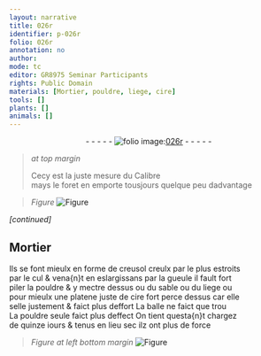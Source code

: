 ```yaml
---
layout: narrative
title: 026r
identifier: p-026r
folio: 026r
annotation: no
author:
mode: tc
editor: GR8975 Seminar Participants
rights: Public Domain
materials: [Mortier, pouldre, liege, cire]
tools: []
plants: []
animals: []
---
```


<div class="folio" align="center">- - - - - <a href="http://gallica.bnf.fr/ark:/12148/btv1b10500001g/f57.item" target="_blank"><img src="https://cu-mkp.github.io/2017-workshop-edition/assets/photo-icon.png" alt="folio image: " style="display:inline-block; margin-bottom:-3px;"/>026r</a> - - - - - </div>  
  
> *at top margin*
> 
> 
>   Cecy est la juste mesure du Calibre<br/> mays le foret en emporte tousjours quelque peu dadvantage
 
> *Figure*
> <a href="https://drive.google.com/open?id=0B9-oNrvWdlO5SHVaaE9oQjRySlE" target="_blank"><img src="https://cu-mkp.github.io/GR8975-edition/assets/photo-icon.png" alt="Figure" style="display:inline-block; margin-bottom:-3px;"/></a>
 
*[continued]*
 
 
  

## <span class="m">Mortier</span>

 
Ils se font mieulx en forme de creusol <span class="del">creulx par le</span> plus estroits<br/> par le cul & vena{n}t en eslargissans par la gueule il fault fort<br/> piler la <span class="m">pouldre</span> & y mectre dessus ou du sable ou du <span class="m">liege</span> ou<br/> pour mieulx une platene juste de <span class="m">cire</span> fort perce dessus car elle<br/> selle justement & faict plus deffort La balle ne faict que trou<br/> La <span class="m">pouldre</span> seule faict plus deffect On tient questa{n}t chargez<br/> de quinze <span class="tmp">iours</span> & tenus en <span class="env">lieu sec</span> ilz ont plus de force
 
> *Figure*
> *at left bottom margin*
> <a href="https://drive.google.com/open?id=0B9-oNrvWdlO5UGxoanZwVEw2akE" target="_blank"><img src="https://cu-mkp.github.io/GR8975-edition/assets/photo-icon.png" alt="Figure" style="display:inline-block; margin-bottom:-3px;"/></a>
 
